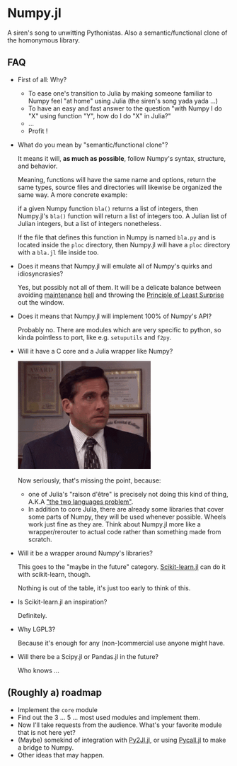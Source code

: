 # Numpy.jl
A siren's song to unwitting Pythonistas. Also a semantic/functional clone of the homonymous library.

## FAQ

- First of all: Why?
    - To ease one's transition to Julia by making someone familiar to Numpy feel "at home" using Julia (the siren's song yada yada ...)
    - To have an easy and fast answer to the question "with Numpy I do "X" using function "Y", how do I do "X" in Julia?"
    - ...
    - Profit !


- What do you mean by "semantic/functional clone"?

    It means it will, **as much as possible**, follow Numpy's syntax, structure, and behavior.

    Meaning, functions will have the same name and options, return the same types,
    source files and directories will likewise be organized the same way.
    A more concrete example: 

    if a given Numpy function `bla()` returns a list of integers, then Numpy.jl's `bla()` function will return a list of integers too. A Julian list of Julian integers, but a list of integers nonetheless.

    If the file that defines this function in Numpy is named `bla.py` and is located inside the `ploc` directory, then Numpy.jl will have a `ploc` directory with a `bla.jl` file inside too.


- Does it means that Numpy.jl will emulate all of Numpy's quirks and idiosyncrasies?

    Yes, but possibly not all of them. It will be a delicate balance between avoiding [maintenance](https://devblogs.microsoft.com/oldnewthing/?s=Getting+MS-DOS+games+to+run+on+Windows+95&submit=%EE%9C%A1)  [hell](https://support.microsoft.com/en-us/help/214326/excel-incorrectly-assumes-that-the-year-1900-is-a-leap-year) and  throwing the [Principle of Least Surprise](https://en.wikipedia.org/wiki/Principle_of_least_astonishment) out the window.


- Does it means that Numpy.jl will implement 100% of Numpy's API?

    Probably no. There are modules which are very specific to python, so kinda pointless to port, like e.g. `setuputils` and `f2py`.


- Will it have a C core and a Julia wrapper like Numpy?

    ![NO](noooooooo.gif)

    Now seriously, that's missing the point, because:
    - one of Julia's "raison d'être" is precisely not doing this kind of thing, A.K.A ["the two languages problem"](https://arxiv.org/abs/1209.5145).
    - In addition to core Julia, there are already some libraries that cover some parts of Numpy, they will be used whenever possible. Wheels work just fine as they are.
    Think about Numpy.jl more like a wrapper/rerouter to actual code rather than something made from scratch.


- Will it be a wrapper around Numpy's libraries?

    This goes to the "maybe in the future" category. [Scikit-learn.jl](/cstjean/ScikitLearn.jl) can do it with scikit-learn, though. 

    Nothing is out of the table, it's just too early to think of this.


- Is Scikit-learn.jl an inspiration?

    Definitely.

- Why LGPL3?

    Because it's enough for any (non-)commercial use anyone might have.

- Will there be a Scipy.jl or Pandas.jl in the future?

    Who knows ...


## (Roughly a) roadmap
- Implement the `core` module
- Find out the 3 ... 5 ... most used modules and implement them.
- Now I'll take requests from the audience. What's your favorite module that is not here yet?
- (Maybe) somekind of integration with [Py2Jl.jl](/JuliaCN/Py2Jl.jl), or using [Pycall.jl](/JuliaPy/PyCall.jl) to make a bridge to Numpy.
- Other ideas that may happen.
